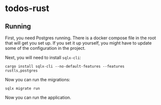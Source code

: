 # todos-rust

## Running

First, you need Postgres running. There is a docker compose file in the root that will get you set up. If you set it up yourself, you might have to update some of the configuration in the project.

Next, you will need to install `sqlx-cli`:

```
cargo install sqlx-cli --no-default-features --features rustls,postgres
```

Now you can run the migrations:

```
sqlx migrate run
```

Now you can run the application.
